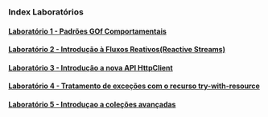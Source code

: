 ### Index Laboratórios

#### [Laboratório 1 - Padrões GOf Comportamentais](./src/laboratorio1/)<br/>
#### [Laboratório 2 - Introdução à Fluxos Reativos(Reactive Streams)](./src/laboratorio2/)<br/>
#### [Laboratório 3 - Introdução a nova API HttpClient](./src/laboratorio3/)<br/>
#### [Laboratório 4 - Tratamento de exceções com o recurso try-with-resource](./src/laboratorio4/)<br/>
#### [Laboratório 5 - Introduçao a coleções avançadas](./src/laboratorio5/)<br/>

